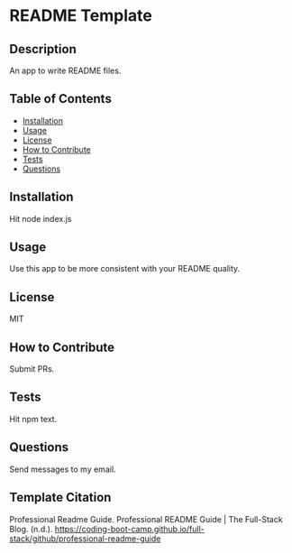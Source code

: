 # README Template

## Description

An app to write README files.

## Table of Contents

- [Installation](#installation)
- [Usage](#usage)
- [License](#license)
- [How to Contribute](#credits)
- [Tests](#credits)
- [Questions](#credits)

## Installation

Hit node index.js

## Usage

Use this app to be more consistent with your README quality.

## License

MIT

## How to Contribute

Submit PRs.

## Tests

Hit npm text.

##  Questions

Send messages to my email.

## Template Citation
Professional Readme Guide. Professional README Guide | The Full-Stack Blog. (n.d.). https://coding-boot-camp.github.io/full-stack/github/professional-readme-guide